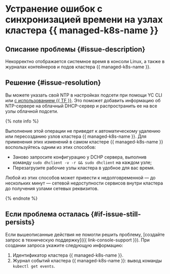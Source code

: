 # Устранение ошибок с синхронизацией времени на узлах кластера {{ managed-k8s-name }}


## Описание проблемы {#issue-description}

Некорректно отображается системное время в консоли Linux, а также в журналах контейнеров и подов кластера {{ managed-k8s-name }}.

## Решение {#issue-resolution}

Вы можете указать свой NTP в настройках подсети при помощи YC CLI или [c использованием {{ TF }}](https://terraform-provider.yandexcloud.net/Resources/vpc_subnet). Это поможет добавить информацию об NTP-сервере на облачный DHCP-сервер и распространить ее на все узлы облачной подсети.

{% note info %}

Выполнение этой операции не приведет к автоматическому удалению или пересозданию узлов кластера {{ managed-k8s-name }}. Для применения этих изменений в самом кластере {{ managed-k8s-name }} воспользуйтесь одним из этих способов:

* Заново запросите конфигурацию у DCHP сервера, выполнив команду `sudo dhclient -v -r && sudo dhclient` на каждом узле;
* Перезагрузите рабочие узлы кластера в удобное для вас время.

Любой из этих способов может привести к недолговременной — до нескольких минут — сетевой недоступности сервисов внутри кластера до получения узлами сетевых реквизитов.

{% endnote %}

## Если проблема осталась {#if-issue-still-persists}

Если вышеописанные действия не помогли решить проблему, [создайте запрос в техническую поддержку]({{ link-console-support }}). При создании запроса укажите следующую информацию:

1. Идентификатор кластера {{ managed-k8s-name }}.
1. Журнал событий кластера {{ managed-k8s-name }}: вывод команды `kubectl get events`.